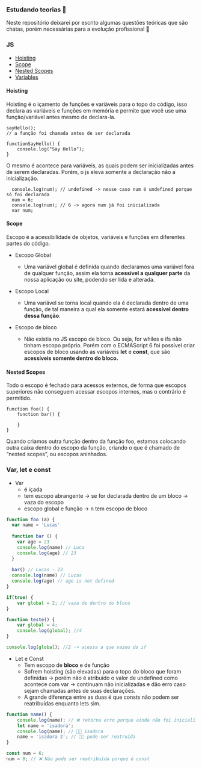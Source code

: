 ### Estudando teorias 🧠

Neste repositório deixarei por escrito algumas questões teóricas que são chatas, porém necessárias para a evolução profissional 🤪

### JS 
- [Hoisting](#hosting)
- [Scope](#scope)
- [Nested Scopes](#nested-scopes)
- [Variables](#variables)


#### <a name="hoisting"></a> Hoisting
Hoisting é o içamento de funções e variáveis para o topo do código, isso declara as variáveis e funções em memória e permite que você use uma função/variável antes mesmo de declara-la.

    sayHello();
    // a função foi chamada antes de ser declarada
    
    functionSayHello() {
	    console.log("Say Hello");
	}

O mesmo é acontece para variáveis, as quais podem ser inicializadas antes de serem declaradas. Porém, o js eleva somente a declaração não a inicialização.

      console.log(num); // undefined -> nesse caso num é undefined porque só foi declarada
      num = 6;
      console.log(num); // 6 -> agora num já foi inicializada
      var num;


####  <a name="scope"></a>Scope
Escopo é a acessibilidade de objetos, variáveis e funções em diferentes partes do código.

- Escopo Global
	- Uma variável global é definida quando declaramos uma variável fora de qualquer função, assim ela torna **acessível a qualquer parte** da nossa aplicação ou site, podendo ser lida e alterada.

- Escopo Local
	- Uma variável se torna local quando ela é declarada dentro de uma função, de tal maneira a qual ela somente estará **acessível dentro dessa função**.
	
- Escopo de bloco
	- Não existia no JS escopo de bloco. Ou seja, for whiles e ifs não tinham escopo próprio. Porém com o ECMAScript 6 foi possível criar escopos de bloco usando as variáveis **let** e **const**, que são **acessíveis somente dentro do bloco.**

#### <a name="nested-scopes"></a> Nested Scopes

Todo o escopo é fechado para acessos externos, de forma que escopos superiores não conseguem acessar escopos internos, mas o contrário é permitido.

    function foo() {
	    function bar() {
	    
	    }
	}

Quando criamos outra função dentro da função foo, estamos colocando outra caixa dentro do escopo da função, criando o que é chamado de “nested scopes”, ou escopos aninhados.


### <a name="variables"></a> Var, let e const
- Var 
	-    é içada
	-   tem escopo abrangente → se for declarada dentro de um bloco → vaza do escopo
	-   escopo global e função → n tem escopo de bloco
  
```javascript
function foo (a) {
  var name = 'Lucas'
  
  function bar () {
    var age = 23
    console.log(name) // Luca
    console.log(age) // 23
  }
  
  bar() // Lucas - 23
  console.log(name) // Lucas
  console.log(age) // age is not defined
}
```

```javascript
if(true) {
    var global = 2; // vaza de dentro do bloco
}

function teste() {
    var global = 4;
    console.log(global); //4
}

console.log(global); //2 -> acessa a que vazou do if
``` 

- Let e Const
	-   Tem escopo de **bloco** e de função
	-  Sofrem hoisting (são elevadas) para o topo do bloco que foram definidas → porém não é atribuido o valor de undefined como acontece com var  → continuam não inicializadas e dão erro caso sejam chamadas antes de suas declarações.
	- A grande diferença entre as duas é que consts não podem ser reatribuídas enquanto lets sim.

```javascript
function name() {
	console.log(name); // ❌ retorna erro porque ainda não foi inicializada
	let name = 'isadora';
	console.log(name); // 👍🏼 isadora
	name = 'isadora 2'; // 👍🏼 pode ser reatruída
}

const num = 6;
num = 8; // ❌ Não pode ser reatribuída porque é const

```

